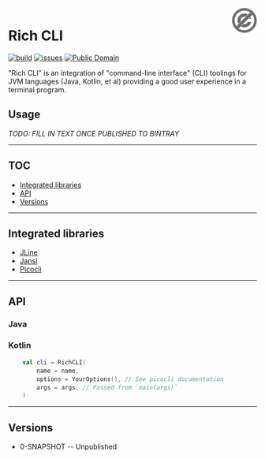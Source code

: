 <a href="./LICENSE.md">
<img src="./images/public-domain.png" alt="Public Domain"
align="right"/>
</a>

# Rich CLI

[![build](https://github.com/binkley/rich-cli/workflows/build/badge.svg)](https://github.com/binkley/rich-cli/actions)
[![issues](https://img.shields.io/github/issues/binkley/rich-cli.svg)](https://github.com/binkley/rich-cli/issues/)
[![Public Domain](https://img.shields.io/badge/license-Public%20Domain-blue.svg)](http://unlicense.org/)

"Rich CLI" is an integration of "command-line interface" (CLI) toolings for
JVM languages (Java, Kotlin, et al) providing a good user experience in a
terminal program.

## Usage

*TODO: FILL IN TEXT ONCE PUBLISHED TO BINTRAY*

---

## TOC

* [Integrated libraries](#integrated-libraries)
* [API](#api)
* [Versions](#versions)

---

## Integrated libraries

- [JLine](https://github.com/jline/jline3)
- [Jansi](https://github.com/fusesource/jansi)
- [Picocli](https://github.com/remkop/picocli)

---

## API

### Java

### Kotlin

```kotlin
    val cli = RichCLI(
        name = name,
        options = YourOptions(), // See picocli documentation
        args = args, // Passed from `main(args)`
    )
```

---

## Versions

* 0-SNAPSHOT -- Unpublished
